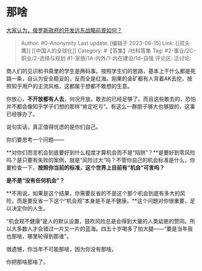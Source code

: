 # 那啥
[大家认为，俄罗斯政府的开发远东战略前景如何？](https://www.zhihu.com/question/34825723/answer/2829351337)

> Author: #0-Anonymity
> Last update: [编辑于 2023-06-15]
> Link: [[双头鹰]] [[中国人的全球化]]
> Category: #【答集】/社科答集
> Tag: #2-事业/2C-职业/2-选择与规划 #1-家族/1A-内外/1-内在建设/1d-自强
> 评论区:
> 泛讨论:

商人们的见识和书斋里的学生是两码事。按照学生们的思路，基本上干什么都是死路一条，自认为安全稳妥的，反而全是红海。刚果的金矿都有人背着AK去挖，按照知乎用户的主流风格，这都属于想都不敢想的生意。

你放心，**不开放都有人去**，何况开放。敢去的已经足够了。而且这些敢去的，恐怕并不都会像知乎学子们想的那样“肯定吃亏”。有这么一群胆子够大也够狠的，这事已经够办了。

说句实话，真正值得忧虑的是你们自己。

你们要思考一个问题——

**对你们而言机会到底要好到什么程度才算机会而不是“陷阱”？**是要好到零风险吗？是只要有失败的案例，就是“风险过大”吗？不管你自己的机会标准是什么，你要检查一下，**按照你当前的标准，这个世界上目前有“机会”可言吗？**

**是不是“没有任何机会”？**

**不用说，如果是这个结果，你需要反省的不是这个那个机会到底有多大的风险，而是要反省一下这个“机会观”本身是不是不健康。**这个问题对你很重要，足以决定你的人生。

“机会观不健康”是人的默认设置，鼓吹风险总是会得到大量的人类幼崽的赞同。所以大多数人才会错过一片又一片的蓝海。四五十岁喝多了拍大腿——“要是当年我也那啥，哪里轮得到那谁”。

很遗憾，你当年不可能那啥，因为你没有那啥。

你把那啥那啥了。